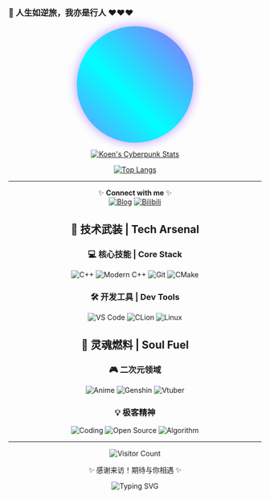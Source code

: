 ### 🌌 人生如逆旅，我亦是行人 ♥♥♥

<div align="center">
  <!-- 修复后的赛博朋克头像框 -->
  <div style="
    width: 220px;
    height: 220px;
    border-radius: 50%;
    padding: 6px;
    background: linear-gradient(45deg, #FF00FF, #00FFFF, #FF00FF, #00FFFF);
    background-size: 300% 300%;
    animation: gradientBG 3s ease infinite;
    box-shadow: 0 0 20px #BD93F9;
    display: flex;
    justify-content: center;
    align-items: center;
    margin: 0 auto;
  ">

  </div>

<!-- 赛博朋克风格统计卡片 -->
[![Koen's Cyberpunk Stats](https://github-readme-stats.vercel.app/api?username=koen666&show_icons=true&theme=radical&hide_title=true&include_all_commits=true&count_private=true&bg_color=30,0d1117,161b22&title_color=ff79c6&icon_color=bd93f9&text_color=f8f8f2&border_color=bd93f9&border_radius=10&custom_title=KOEN%27S%20CYBERPUNK%20STATS&ring_color=ff79c6)](https://github.com/anuraghazra/github-readme-stats)

<!-- 霓虹语言卡片 -->
[![Top Langs](https://github-readme-stats.vercel.app/api/top-langs/?username=koen666&layout=compact&theme=radical&bg_color=30,161b22,0d1117&title_color=00ffff&text_color=f8f8f2&border_color=00ffff&border_radius=10&card_width=400&hide_border=false&langs_count=6)](https://github.com/anuraghazra/github-readme-stats)

  <style>
    @keyframes gradientBG {
      0% { background-position: 0% 50%; }
      50% { background-position: 100% 50%; }
      100% { background-position: 0% 50%; }
    }
    @keyframes float {
      0% { transform: translateY(0px); }
      50% { transform: translateY(-10px); }
      100% { transform: translateY(0px); }
    }
  </style>
</div>

---

<div align="center">

✨ **Connect with me** ✨  
[![Blog](https://img.shields.io/badge/🌸-My%20Blog-FF79C6?style=for-the-badge&logo=github)](https://koen666.github.io/)
[![Bilibili](https://img.shields.io/badge/🎬-Bilibili-FB7299?style=for-the-badge&logo=bilibili)](https://space.bilibili.com/1472604326)
  
## 🚀 技术武装 | Tech Arsenal

<div align="center">

### 💻 核心技能 | Core Stack
![C++](https://img.shields.io/badge/C++-Expert-00599C?style=for-the-badge&logo=c%2B%2B&logoColor=white&labelColor=1e1e3f)
![Modern C++](https://img.shields.io/badge/Modern_C++-17/20/23-00599C?style=for-the-badge&logo=c%2B%2B&logoColor=white)
![Git](https://img.shields.io/badge/Git-代码掌控者-F05032?style=for-the-badge&logo=git&logoColor=white)
![CMake](https://img.shields.io/badge/CMake-构建大师-064F8C?style=for-the-badge&logo=cmake)

### 🛠️ 开发工具 | Dev Tools
![VS Code](https://img.shields.io/badge/VS_Code-最强编辑器-007ACC?style=for-the-badge&logo=visual-studio-code)
![CLion](https://img.shields.io/badge/CLion-智能IDE-000000?style=for-the-badge&logo=jetbrains)
![Linux](https://img.shields.io/badge/Linux-开发者乐园-FCC624?style=for-the-badge&logo=linux)

</div>

## 🌸 灵魂燃料 | Soul Fuel

<div align="center">

### 🎮 二次元领域
![Anime](https://img.shields.io/badge/动漫-生命之光-FF69B4?style=for-the-badge&logo=crunchyroll)
![Genshin](https://img.shields.io/badge/原神-每日任务-F8BD3F?style=for-the-badge&logo=genshin-impact)
![Vtuber](https://img.shields.io/badge/VTuber-单推人-FF66AA?style=for-the-badge)

### 💡 极客精神
![Coding](https://img.shields.io/badge/编程-永不熄灭的火焰-9CF?style=for-the-badge&logo=visual-studio)
![Open Source](https://img.shields.io/badge/开源-改变世界-3DA639?style=for-the-badge&logo=open-source-initiative)
![Algorithm](https://img.shields.io/badge/算法-艺术与逻辑-00D8FF?style=for-the-badge&logo=the-algorithms)

</div>



</div>

---

<div align="center">
  <!-- 使用更稳定的访客计数器 -->
  <img src="https://hits.sh/github.com/koen666.svg?style=for-the-badge&label=Visitors&color=ff69b4&labelColor=bd93f9" alt="Visitor Count"/>
  
  <p>✨ 感谢来访！期待与你相遇 ✨</p>
  
  <!-- 优化后的 Typing SVG（确保加载） -->
  <img src="https://readme-typing-svg.herokuapp.com?font=Fira+Code&size=18&duration=3000&pause=1000&color=BD93F9&center=true&vCenter=true&width=500&lines=Keep+Coding+Keep+Learning+❤️;Welcome+to+my+GitHub+profile!;代码如诗，写意人生~" alt="Typing SVG" />
</div>